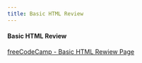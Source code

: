```yaml
---
title: Basic HTML Review
---
```


#### Basic HTML Review

[freeCodeCamp - Basic HTML Rewiew Page](https://www.freecodecamp.org/learn/full-stack-developer/review-basic-html/basic-html-review)


